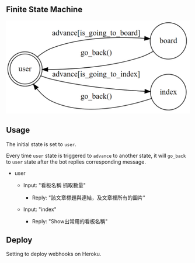 ## Finite State Machine
![fsm](./img/fsm.png)

## Usage
The initial state is set to `user`.

Every time `user` state is triggered to `advance` to another state, it will `go_back` to `user` state after the bot replies corresponding message.

* user
	* Input: "看板名稱 抓取數量"
		* Reply: "該文章標題與連結，及文章裡所有的圖片"

	* Input: "index"
		* Reply: "Show出常用的看板名稱"

## Deploy
Setting to deploy webhooks on Heroku.

